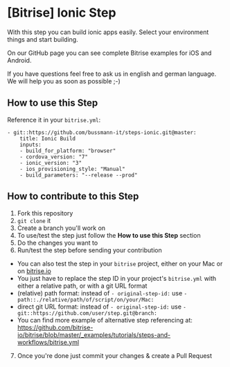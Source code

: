 # [Bitrise] Ionic Step

With this step you can build ionic apps easily.
Select your environment things and start building.

On our GitHub page you can see complete Bitrise examples for iOS and Android.

If you have questions feel free to ask us in english and german language.
We will help you as soon as possible ;-)

## How to use this Step

Reference it in your `bitrise.yml`:

```
- git::https://github.com/bussmann-it/steps-ionic.git@master:
    title: Ionic Build
    inputs:
    - build_for_platform: "browser"
    - cordova_version: "7"
    - ionic_version: "3"
    - ios_provisioning_style: "Manual"
    - build_parameters: "--release --prod"
```

## How to contribute to this Step

1. Fork this repository
2. `git clone` it
3. Create a branch you'll work on
4. To use/test the step just follow the **How to use this Step** section
5. Do the changes you want to
6. Run/test the step before sending your contribution
  * You can also test the step in your `bitrise` project, either on your Mac or on [bitrise.io](https://www.bitrise.io)
  * You just have to replace the step ID in your project's `bitrise.yml` with either a relative path, or with a git URL format
  * (relative) path format: instead of `- original-step-id:` use `- path::./relative/path/of/script/on/your/Mac:`
  * direct git URL format: instead of `- original-step-id:` use `- git::https://github.com/user/step.git@branch:`
  * You can find more example of alternative step referencing at: https://github.com/bitrise-io/bitrise/blob/master/_examples/tutorials/steps-and-workflows/bitrise.yml
7. Once you're done just commit your changes & create a Pull Request
